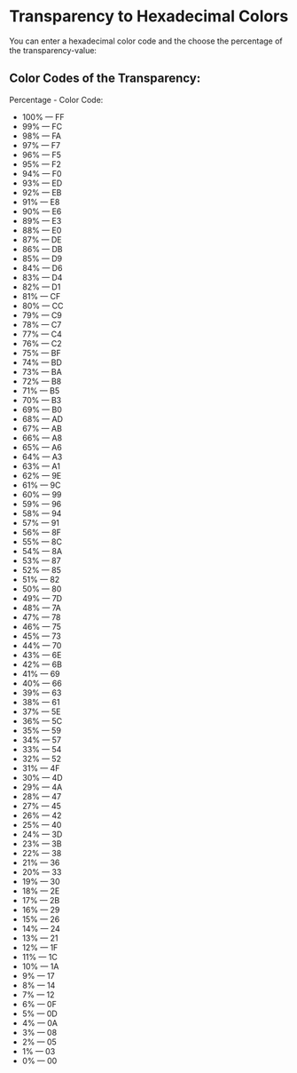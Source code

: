 # Transparency to Hexadecimal Colors

You can enter a hexadecimal color code and the choose
the percentage of the transparency-value:

## Color Codes of the Transparency:

Percentage - Color Code:

- 100% — FF
- 99% — FC
- 98% — FA
- 97% — F7
- 96% — F5
- 95% — F2
- 94% — F0
- 93% — ED
- 92% — EB
- 91% — E8
- 90% — E6
- 89% — E3
- 88% — E0
- 87% — DE
- 86% — DB
- 85% — D9
- 84% — D6
- 83% — D4
- 82% — D1
- 81% — CF
- 80% — CC
- 79% — C9
- 78% — C7
- 77% — C4
- 76% — C2
- 75% — BF
- 74% — BD
- 73% — BA
- 72% — B8
- 71% — B5
- 70% — B3
- 69% — B0
- 68% — AD
- 67% — AB
- 66% — A8
- 65% — A6
- 64% — A3
- 63% — A1
- 62% — 9E
- 61% — 9C
- 60% — 99
- 59% — 96
- 58% — 94
- 57% — 91
- 56% — 8F
- 55% — 8C
- 54% — 8A
- 53% — 87
- 52% — 85
- 51% — 82
- 50% — 80
- 49% — 7D
- 48% — 7A
- 47% — 78
- 46% — 75
- 45% — 73
- 44% — 70
- 43% — 6E
- 42% — 6B
- 41% — 69
- 40% — 66
- 39% — 63
- 38% — 61
- 37% — 5E
- 36% — 5C
- 35% — 59
- 34% — 57
- 33% — 54
- 32% — 52
- 31% — 4F
- 30% — 4D
- 29% — 4A
- 28% — 47
- 27% — 45
- 26% — 42
- 25% — 40
- 24% — 3D
- 23% — 3B
- 22% — 38
- 21% — 36
- 20% — 33
- 19% — 30
- 18% — 2E
- 17% — 2B
- 16% — 29
- 15% — 26
- 14% — 24
- 13% — 21
- 12% — 1F
- 11% — 1C
- 10% — 1A
- 9% — 17
- 8% — 14
- 7% — 12
- 6% — 0F
- 5% — 0D
- 4% — 0A
- 3% — 08
- 2% — 05
- 1% — 03
- 0% — 00
